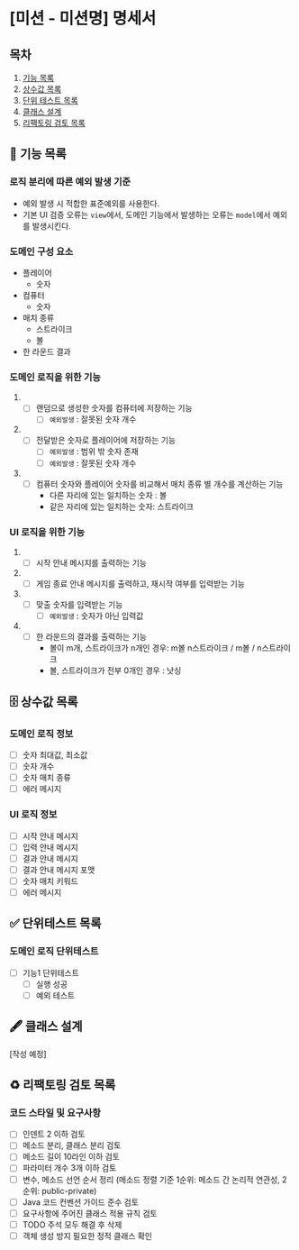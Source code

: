 # [미션 - 미션명] 명세서

## 목차

1. [기능 목록](#-기능-목록)
2. [상수값 목록](#-상수값-목록)
3. [단위 테스트 목록](#-단위테스트-목록)
4. [클래스 설계](#-클래스-설계)
5. [리팩토링 검토 목록](#%EF%B8%8F-리팩토링-검토-목록)

## 🚀 기능 목록

### 로직 분리에 따른 예외 발생 기준

- 예외 발생 시 적합한 표준예외를 사용한다.
- 기본 UI 검증 오류는 `view`에서, 도메인 기능에서 발생하는 오류는 `model`에서 예외를 발생시킨다.

### 도메인 구성 요소

- 플레이어
  - 숫자
- 컴퓨터
  - 숫자
- 매치 종류
  - 스트라이크
  - 볼
- 한 라운드 결과

### 도메인 로직을 위한 기능

1. 
    - [ ] 랜덤으로 생성한 숫자를 컴퓨터에 저장하는 기능
        - [ ] `예외발생` : 잘못된 숫자 개수
2. 
    - [ ] 전달받은 숫자로 플레이어에 저장하는 기능
        - [ ] `예외발생` : 범위 밖 숫자 존재
        - [ ] `예외발생` : 잘못된 숫자 개수
3. 
    - [ ] 컴퓨터 숫자와 플레이어 숫자를 비교해서 매치 종류 별 개수를 계산하는 기능
        - 다른 자리에 있는 일치하는 숫자 : 볼
        - 같은 자리에 있는 일치하는 숫자: 스트라이크

### UI 로직을 위한 기능

1. 
    - [ ] 시작 안내 메시지를 출력하는 기능
2. 
    - [ ] 게임 종료 안내 메시지를 출력하고, 재시작 여부를 입력받는 기능
3. 
    - [ ] 맞출 숫자를 입력받는 기능
        - [ ] `예외발생` : 숫자가 아닌 입력값
4. 
    - [ ] 한 라운드의 결과를 출력하는 기능
        - 볼이 m개, 스트라이크가 n개인 경우: m볼 n스트라이크 / m볼 / n스트라이크
        - 볼, 스트라이크가 전부 0개인 경우 : 낫싱


## 🗄 상수값 목록

### 도메인 로직 정보

- [ ] 숫자 최대값, 최소값
- [ ] 숫자 개수
- [ ] 숫자 매치 종류
- [ ] 에러 메시지

### UI 로직 정보

- [ ] 시작 안내 메시지
- [ ] 입력 안내 메시지
- [ ] 결과 안내 메시지
- [ ] 결과 안내 메시지 포맷
- [ ] 숫자 매치 키워드
- [ ] 에러 메시지

## ✅ 단위테스트 목록

### 도메인 로직 단위테스트

- [ ] 기능1 단위테스트
    - [ ] 실행 성공
    - [ ] 예외 테스트

## 🖋 클래스 설계

[작성 예정]

## ♻️ 리팩토링 검토 목록

### 코드 스타일 및 요구사항

- [ ] 인덴트 2 이하 검토
- [ ] 메소드 분리, 클래스 분리 검토
- [ ] 메소드 길이 10라인 이하 검토
- [ ] 파라미터 개수 3개 이하 검토
- [ ] 변수, 메소드 선언 순서 정리 (메소드 정렬 기준 1순위: 메소드 간 논리적 연관성, 2순위: public-private)
- [ ] Java 코드 컨벤션 가이드 준수 검토
- [ ] 요구사항에 주어진 클래스 적용 규칙 검토
- [ ] TODO 주석 모두 해결 후 삭제
- [ ] 객체 생성 방지 필요한 정적 클래스 확인